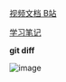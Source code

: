 [视频文档 B站](https://www.bilibili.com/video/BV1Wv411z7LG/?p=5&spm_id_from=pageDriver)

[学习笔记](https://blog.csdn.net/hancoder/article/details/120748968)

**git diff**

![image](https://github.com/1684838553/webTips/assets/41181666/ec96802e-2378-4b02-be61-48f2ddab91db)

